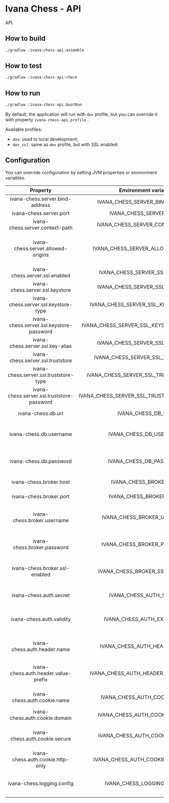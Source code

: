 # Ivana Chess - API

API.

## How to build

```bash
./gradlew :ivana-chess-api:assemble
```

## How to test

```bash
./gradlew :ivana-chess-api:check
```

## How to run

```bash
./gradlew :ivana-chess-api:bootRun
```

By default, the application will run with `dev` profile, but you can override it with property `ivana-chess-api.profile`
.

Available profiles:

- `dev`: used to local development;
- `dev_ssl`: same as `dev` profile, but with SSL enabled.

## Configuration

You can override configuration by setting JVM properties or environment variables.

|                  Property                  |            Environment variable            |                   Description                  |                             Default value                             |
|:------------------------------------------:|:------------------------------------------:|:----------------------------------------------:|:---------------------------------------------------------------------:|
|       ivana-chess.server.bind-address      |       IVANA_CHESS_SERVER_BIND_ADDRESS      |               Server bind address              |                                0.0.0.0                                |
|           ivana-chess.server.port          |           IVANA_CHESS_SERVER_PORT          |                   Server port                  |                                  8080                                 |
|       ivana-chess.server.context-path      |       IVANA_CHESS_SERVER_CONTEXT_PATH      |                  Context path                  |                                   /                                   |
|     ivana-chess.server.allowed-origins     |     IVANA_CHESS_SERVER_ALLOWED_ORIGINS     |     Coma-separated list of allowed origins     |                                   -                                   |
|       ivana-chess.server.ssl.enabled       |       IVANA_CHESS_SERVER_SSL_ENABLED       |                If SSL is enabled               |                                 false                                 |
|       ivana-chess.server.ssl.keystore      |       IVANA_CHESS_SERVER_SSL_KEYSTORE      |              Path to keystore file             |                                                                       |
|    ivana-chess.server.ssl.keystore-type    |    IVANA_CHESS_SERVER_SSL_KEYSTORE_TYPE    |                Type of keystore                |                                 PKCS12                                |
|  ivana-chess.server.ssl.keystore-password  |  IVANA_CHESS_SERVER_SSL_KEYSTORE_PASSWORD  |              Password of keystore              |                                changeit                               |
|      ivana-chess.server.ssl.key-alias      |      IVANA_CHESS_SERVER_SSL_KEY_ALIAS      |            Alias of key in keystore            |                               localhost                               |
|      ivana-chess.server.ssl.truststore     |      IVANA_CHESS_SERVER_SSL_TRUSTSTORE     |             Path to truststore file            |                                                                       |
|   ivana-chess.server.ssl.truststore-type   |   IVANA_CHESS_SERVER_SSL_TRUSTSTORE_TYPE   |               Type of truststore               |                                 PKCS12                                |
| ivana-chess.server.ssl.truststore-password | IVANA_CHESS_SERVER_SSL_TRUSTSTORE_PASSWORD |             Password of truststore             |                                changeit                               |
|             ivana-chess.db.url             |             IVANA_CHESS_DB_URL             |              JDBC URL of database              | jdbc:postgresql://127.0.0.1:5432/ivana_chess_api?currentSchema=public |
|           ivana-chess.db.username          |           IVANA_CHESS_DB_USERNAME          |      Username used to connect to database      |                            ivana_chess_api                            |
|           ivana-chess.db.password          |           IVANA_CHESS_DB_PASSWORD          |      Password used to connect to database      |                            ivana_chess_api                            |
|           ivana-chess.broker.host          |           IVANA_CHESS_BROKER_URL           |                 Host of broker                 |                               127.0.0.1                               |
|           ivana-chess.broker.port          |           IVANA_CHESS_BROKER_PORT          |                 Port of broker                 |                                 61613                                 |
|         ivana-chess.broker.username        |         IVANA_CHESS_BROKER_USERNAME        |       Username used to connect to broker       |                                 guest                                 |
|         ivana-chess.broker.password        |         IVANA_CHESS_BROKER_PASSWORD        |       Password used to connect to broker       |                                 guest                                 |
|       ivana-chess.broker.ssl-enabled       |       IVANA_CHESS_BROKER_SSL_ENABLED       |     If SSL is enabled for broker connection    |                                 false                                 |
|           ivana-chess.auth.secret          |           IVANA_CHESS_AUTH_SECRET          |           Secret used to generate JWT          |                                changeit                               |
|          ivana-chess.auth.validity         |         IVANA_CHESS_AUTH_EXPIRATION        |  Number of seconds for which the JWT is valid  |                                 604800                                |
|        ivana-chess.auth.header.name        |        IVANA_CHESS_AUTH_HEADER_NAME        |       HTTP header name which contains JWT      |                             Authorization                             |
|    ivana-chess.auth.header.value-prefix    |    IVANA_CHESS_AUTH_HEADER_VALUE_PREFIX    | Prefix of HTTP header value which prefixes JWT |                                Bearer                                 |
|        ivana-chess.auth.cookie.name        |        IVANA_CHESS_AUTH_COOKIE_NAME        |         Name of cookie used to send JWT        |                          _ivana_chess_session                         |
|       ivana-chess.auth.cookie.domain       |       IVANA_CHESS_AUTH_COOKIE_DOMAIN       |                Domain of cookie                |                               localhost                               |
|       ivana-chess.auth.cookie.secure       |       IVANA_CHESS_AUTH_COOKIE_SECURE       |      If cookie secure attribute is enabled     |                                 false                                 |
|      ivana-chess.auth.cookie.http-only     |      IVANA_CHESS_AUTH_COOKIE_HTTP_ONLY     |    If cookie http only attribute is enabled    |                                  true                                 |
|         ivana-chess.logging.config         |         IVANA_CHESS_LOGGING_CONFIG         |       Path to Logback configuration file       |                         classpath:logback.xml                         |
